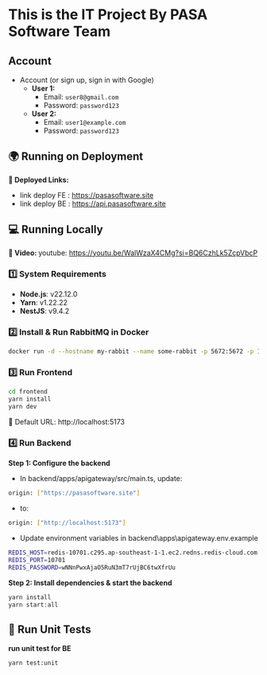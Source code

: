 # This is the IT Project By PASA Software Team
## Account
- Account (or sign up, sign in with Google)  
  - **User 1:**  
    - Email: `user8@gmail.com`  
    - Password: `password123`  
  - **User 2:**  
    - Email: `user1@example.com`  
    - Password: `password123`  

## 🌍 Running on Deployment
<b>🚀 Deployed Links: </b>
- link deploy FE : https://pasasoftware.site
- link deploy BE : https://api.pasasoftware.site

## 💻 Running Locally  
<b>🚀 Video: </b>
youtube: https://youtu.be/WalWzaX4CMg?si=BQ6CzhLk5ZcpVbcP

### 1️⃣ System Requirements  
- **Node.js**: v22.12.0  
- **Yarn**: v1.22.22  
- **NestJS**: v9.4.2  

### 2️⃣ Install & Run RabbitMQ in Docker  
```bash
docker run -d --hostname my-rabbit --name some-rabbit -p 5672:5672 -p 15672:15672 -p 15692:15692 -e RABBITMQ_DEFAULT_USER=admin -e RABBITMQ_DEFAULT_PASS=1234 rabbitmq:3-management
```

### 3️⃣ Run Frontend
```bash
cd frontend
yarn install
yarn dev
```
🔗 Default URL: http://localhost:5173

### 4️⃣ Run Backend
**Step 1: Configure the backend**
  - In backend/apps/apigateway/src/main.ts, update:
```bash
origin: ["https://pasasoftware.site"]
```
  - to:
```bash
origin: ["http://localhost:5173"]
```

  - Update environment variables in backend\apps\apigateway\.env.example
```bash
REDIS_HOST=redis-10701.c295.ap-southeast-1-1.ec2.redns.redis-cloud.com
REDIS_PORT=10701
REDIS_PASSWORD=wNNnPwxAjaO5RuN3mT7rUjBC6twXfrUu
```
**Step 2: Install dependencies & start the backend**
```bash
yarn install
yarn start:all
```

## 🧪 Run Unit Tests
<b>run unit test for BE</b>
```bash
yarn test:unit
```
